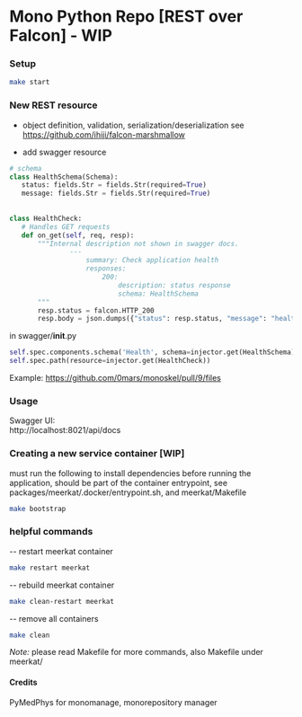 # Mono Python Repo [REST over Falcon] - WIP  
  
### Setup  
```bash  
make start  
```  
 
 ### New REST resource
- object definition, validation, serialization/deserialization
see https://github.com/ihiji/falcon-marshmallow


- add swagger resource
 ```python
 # schema  
class HealthSchema(Schema):  
    status: fields.Str = fields.Str(required=True)  
    message: fields.Str = fields.Str(required=True)  
  
  
class HealthCheck:  
    # Handles GET requests  
    def on_get(self, req, resp):  
        """Internal description not shown in swagger docs.
                ---
                    summary: Check application health
                    responses:
                        200:
                            description: status response
                            schema: HealthSchema
        """
        resp.status = falcon.HTTP_200
        resp.body = json.dumps({"status": resp.status, "message": "healthy"})
 ```
 in swagger/__init__.py
 ```python
self.spec.components.schema('Health', schema=injector.get(HealthSchema))  
self.spec.path(resource=injector.get(HealthCheck))
 ```
 
 Example: 
 https://github.com/0mars/monoskel/pull/9/files
 
### Usage  
Swagger UI:  
http://localhost:8021/api/docs

### Creating a new service container [WIP]
must run the following to install dependencies before running the application, 
should be part of the container entrypoint, see packages/meerkat/.docker/entrypoint.sh, and meerkat/Makefile
```bash
make bootstrap
```

### helpful commands

-- restart meerkat container
```bash
make restart meerkat
```

-- rebuild meerkat container
```bash
make clean-restart meerkat
```

-- remove all containers
```bash
make clean
```

*Note:* please read Makefile for more commands, also Makefile under meerkat/

#### Credits

PyMedPhys for monomanage, monorepository manager
